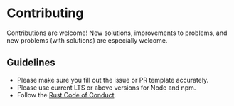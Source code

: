 # Contributing

Contributions are welcome! New solutions, improvements to problems, and new
problems (with solutions) are especially welcome.

## Guidelines

* Please make sure you fill out the issue or PR template accurately.
* Please use current LTS or above versions for Node and npm.
* Follow the [Rust Code of Conduct](https://www.rust-lang.org/policies/code-of-conduct).
